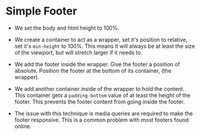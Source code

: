 # Simple Footer

* We set the body and html height to 100%.

* We create a container to act as a wrapper, set it's position to relative, set it's `min-height` to 100%. This means it will always be at least the size of the viewport, but will stretch larger if it needs to.

* We add the footer inside the wrapper. Give the footer a position of absolute. Position the footer at the bottom of its container, (the wrapper).

* We add another container inside of the wrapper to hold the content. This container gets a `padding-bottom` value of at least the height of the footer. This prevents the footer content from going inside the footer.

* The issue with this technique is media queries are required to make the footer responsive. This is a common problem with most footers found online.
